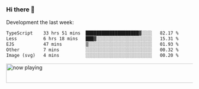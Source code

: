 ### Hi there 👋

Development the last week:
<!--START_SECTION:waka-->

```txt
TypeScript    33 hrs 51 mins  ████████████████████▓░░░░   82.17 %
Less          6 hrs 18 mins   ███▓░░░░░░░░░░░░░░░░░░░░░   15.31 %
EJS           47 mins         ▒░░░░░░░░░░░░░░░░░░░░░░░░   01.93 %
Other         7 mins          ░░░░░░░░░░░░░░░░░░░░░░░░░   00.32 %
Image (svg)   4 mins          ░░░░░░░░░░░░░░░░░░░░░░░░░   00.20 %
```

<!--END_SECTION:waka-->

<!--
**JASONPANGGO/jasonpanggo** is a ✨ _special_ ✨ repository because its `README.md` (this file) appears on your GitHub profile.

Here are some ideas to get you started:

- 🔭 I’m currently working on ...
- 🌱 I’m currently learning ...
- 👯 I’m looking to collaborate on ...
- 🤔 I’m looking for help with ...
- 💬 Ask me about ...
- 📫 How to reach me: ...
- 😄 Pronouns: ...
- ⚡ Fun fact: ...
-->

<a href="https://volt.fm/user/q8yd9e79csfr57rt" target="_blank"><img src="https://spotify-badge-egoist.vercel.app/api/now-playing" width="540" height="52" alt="now playing"></a>
